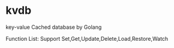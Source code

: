 # kvdb
key-value Cached database by Golang

Function List:
Support Set,Get,Update,Delete,Load,Restore,Watch

